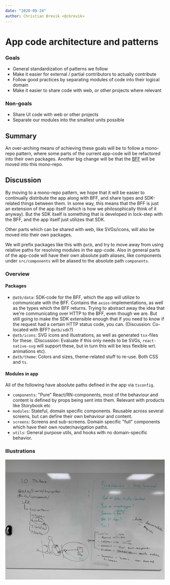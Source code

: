 ```yaml
---
date: "2020-09-24"
author: Christian Brevik <@cbrevik>
---
```


# App code architecture and patterns

### Goals

- General standardization of patterns we follow
- Make it easier for external / partial contributors to actually contribute
- Follow good practices by separating modules of code into their logical domain
- Make it easier to share code with web, or other projects where relevant

### Non-goals

- Share UI code with web or other projects
- Separate our modules into the smallest units possible

## Summary

An over-arching means of achieving these goals will be to follow a mono-repo
pattern, where some parts of the current app-code will be refactored into their
own packages. Another big change will be that the
[BFF](https://github.com/AtB-AS/atb-bff) will be moved into this mono-repo.

## Discussion

By moving to a mono-repo pattern, we hope that it will be easier to continually
distribute the app along with BFF, and share types and SDK-related things
between them. In some way, this means that the BFF is just an extension of the
app itself (which is how we philosophically think of it anyway). But the SDK
itself is something that is developed in lock-step with the BFF, and the app
itself just utilizes that SDK.

Other parts which can be shared with web, like SVGs/icons, will also be moved
into their own packages.

We will prefix packages like this with `@atb`, and try to move away from using
relative paths for resolving modules in the app-code. Also in general parts of
the app-code will have their own absolute path aliases, like components under
`src/components` will be aliased to the absolute path `components`.

### Overview

#### Packages

- `@atb/data`: SDK-code for the BFF, which the app will utilize to communicate
  with the BFF. Contains the `axios`-implementations, as well as the types which
  the BFF returns. Trying to abstract away the idea that we're communicating
  over HTTP to the BFF, even though we are. But still going to make the SDK
  extensible enough that if you need to know if the request had a certain HTTP
  status code, you can. (Discussion: Co-located with BFF? `@atb/sdk`?)
- `@atb/icons`: SVG icons and illustrations, as well as generated `tsx`-files
  for these. (Discussion: Evaluate if this only needs to be SVGs,
  `react-native-svg` will support these, but in turn this will be less flexible
  wrt. animations etc).
- `@atb/theme`: Colors and sizes, theme-related stuff to re-use. Both CSS and
  `ts`.

#### Modules in app

All of the following have absolute paths defined in the app via `tsconfig`.

- `components`: "Pure" React/RN-components, most of the behaviour and content is
  defined by props being sent into them. Relevant with products like Storybook
  etc
- `modules`: Stateful, domain specific components. Reusable across several
  screens, but can define their own behaviour and content.
- `screens`: Screens and sub-screens. Domain specific "full" components which
  have their own router/navigation paths.
- `utils`: General purpose utils, and hooks with no domain-specific behavior.

### Illustrations

![Discusssion illustration](./illustration.jpg)
